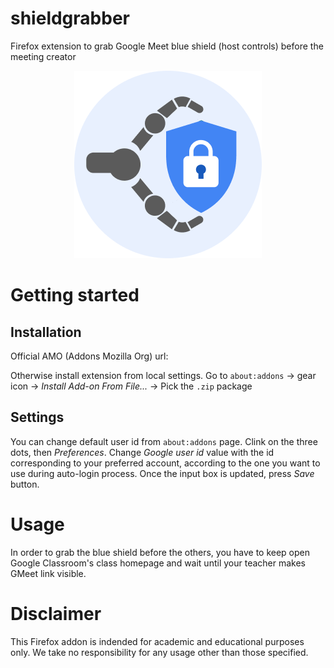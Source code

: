 # shieldgrabber
Firefox extension to grab Google Meet blue shield (host controls) before the meeting creator

<p align="center">
	<img src="logo-300px.png">
</p>

# Getting started
## Installation
Official AMO (Addons Mozilla Org) url: 

Otherwise install extension from local settings. Go to `about:addons` -> gear icon -> _Install Add-on From File..._ -> Pick the `.zip` package

## Settings
You can change default user id from `about:addons` page. Clink on the three dots, then _Preferences_. Change _Google user id_ value with the id corresponding to your preferred account, according to the one you want to use during auto-login process. Once the input box is updated, press _Save_ button.

# Usage
In order to grab the blue shield before the others, you have to keep open Google Classroom's class homepage and wait until your teacher makes GMeet link visible. 

# Disclaimer
This Firefox addon is indended for academic and educational purposes only. We take no responsibility for any usage other than those specified.
